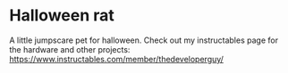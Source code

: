 # Halloween rat

A little jumpscare pet for halloween. Check out my instructables page for the hardware and other projects: https://www.instructables.com/member/thedeveloperguy/
